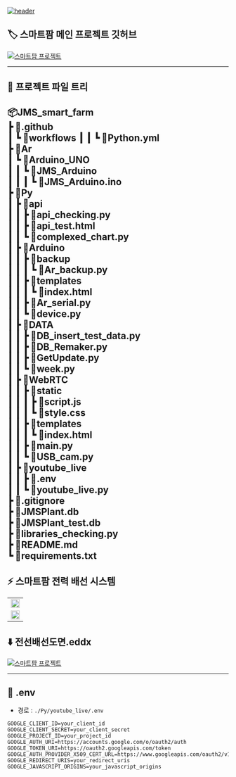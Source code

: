 [![header](https://capsule-render.vercel.app/api?type=venom&height=300&color=0:038C7F,45:04BF8A,60:04D98B,100:74BF04&text=JMS%20Smart%20Farm&fontAlign=50&fontColor=ffffff&textBg=false&desc=By%20JMS.HW%20:%20qwer9679,%20CutTheWire&descAlign=50&descAlignY=63&fontAlignY=46)](https://github.com/CutTheWire/JMS_smart_farm.git)

## 🏷️ 스마트팜 메인 프로젝트 깃허브
[![스마트팜 프로젝트](https://capsule-render.vercel.app/api?type=waving&height=300&color=0:038C7F,30:04BF8A,70:04D98B,100:74BF04&text=Smart%20Farm%20Main&fontColor=ffffff&textBg=false&desc=Link%20:%20jgkim14_SmartFarm.git&descAlignY=53&fontAlignY=35&descAlign=67)](https://github.com/jgkim14/SmartFarm.git)

---
## 🌳 프로젝트 파일 트리
📦JMS_smart_farm   
 ┣ 📂.github   
 ┃ ┗ 📂workflows 
 ┃ ┃ ┗ 📜Python.yml   
 ┣ 📂Ar   
 ┃ ┗ 📂Arduino_UNO   
 ┃ ┃ ┗ 📂JMS_Arduino   
 ┃ ┃ ┃ ┗ 📜JMS_Arduino.ino   
 ┣ 📂Py   
 ┃ ┣ 📂api   
 ┃ ┃ ┣ 📜api_checking.py   
 ┃ ┃ ┣ 📜api_test.html   
 ┃ ┃ ┗ 📜complexed_chart.py   
 ┃ ┣ 📂Arduino   
 ┃ ┃ ┣ 📂backup   
 ┃ ┃ ┃ ┗ 📜Ar_backup.py   
 ┃ ┃ ┣ 📂templates   
 ┃ ┃ ┃ ┗ 📜index.html   
 ┃ ┃ ┣ 📜Ar_serial.py   
 ┃ ┃ ┗ 📜device.py   
 ┃ ┣ 📂DATA   
 ┃ ┃ ┣ 📜DB_insert_test_data.py   
 ┃ ┃ ┣ 📜DB_Remaker.py   
 ┃ ┃ ┣ 📜GetUpdate.py   
 ┃ ┃ ┗ 📜week.py   
 ┃ ┣ 📂WebRTC   
 ┃ ┃ ┣ 📂static   
 ┃ ┃ ┃ ┣ 📜script.js   
 ┃ ┃ ┃ ┗ 📜style.css   
 ┃ ┃ ┣ 📂templates   
 ┃ ┃ ┃ ┗ 📜index.html   
 ┃ ┃ ┣ 📜main.py   
 ┃ ┃ ┗ 📜USB_cam.py   
 ┃ ┣ 📂youtube_live   
 ┃ ┃ ┣ 📜.env   
 ┃ ┃ ┗ 📜youtube_live.py   
 ┣ 📜.gitignore   
 ┣ 📜JMSPlant.db   
 ┣ 📜JMSPlant_test.db   
 ┣ 📜libraries_checking.py   
 ┣ 📜README.md   
 ┗ 📜requirements.txt   
---

## ⚡ 스마트팜 전력 배선 시스템
   <table> 
      <tr> 
         <td><img src="https://drive.google.com/uc?export=view&id=13ar-wA-7TMwUxgA23lSkwvVG2YBkz0Jr" width="100%"></td>
      <tr> 
      </tr> 
         <td><img src="https://drive.google.com/uc?export=view&id=16K5b2SZef0kbdzVoox6DTChH2M7OzhQk" width="100%"></td>
      </tr> 
   </table>
   
   ## ⬇️ 전선배선도면.eddx
   [![스마트팜 프로젝트](https://drive.google.com/uc?export=view&id=16YLoCCLto-hLLAYDK2dCux5KVayjZyTT)](https://drive.google.com/file/d/16HMf_8yOA0kCh1TgKVcjFiXK0HJdRApW/view?usp=sharing) 
   
---
## 🔐 .env
- 경로 : `./Py/youtube_live/.env`
```
GOOGLE_CLIENT_ID=your_client_id
GOOGLE_CLIENT_SECRET=your_client_secret
GOOGLE_PROJECT_ID=your_project_id
GOOGLE_AUTH_URI=https://accounts.google.com/o/oauth2/auth
GOOGLE_TOKEN_URI=https://oauth2.googleapis.com/token
GOOGLE_AUTH_PROVIDER_X509_CERT_URL=https://www.googleapis.com/oauth2/v1/certs
GOOGLE_REDIRECT_URIS=your_redirect_uris
GOOGLE_JAVASCRIPT_ORIGINS=your_javascript_origins
```
